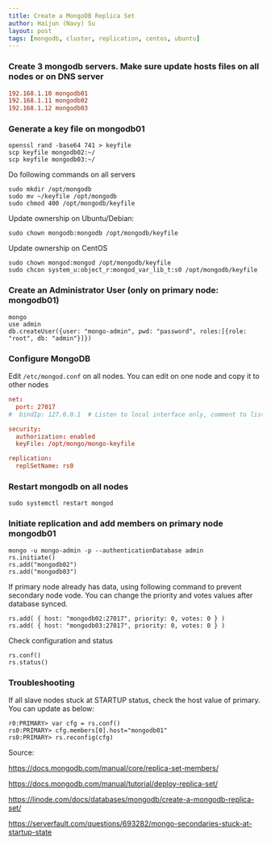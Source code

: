 ```yaml
---
title: Create a MongoDB Replica Set
author: Haijun (Navy) Su
layout: post
tags: [mongodb, cluster, replication, centos, ubuntu]
---
```


### Create 3 mongodb servers. Make sure update hosts files on all nodes or on DNS server
```ini
192.168.1.10 mongodb01
192.168.1.11 mongodb02
192.168.1.12 mongodb03
```

### Generate a key file on mongodb01
```shell
openssl rand -base64 741 > keyfile
scp keyfile mongodb02:~/
scp keyfile mongodb03:~/
```
Do following commands on all servers
```shell
sudo mkdir /opt/mongodb
sudo mv ~/keyfile /opt/mongodb
sudo chmod 400 /opt/mongodb/keyfile
```
Update ownership on Ubuntu/Debian:
```shell
sudo chown mongodb:mongodb /opt/mongodb/keyfile
```
Update ownership on CentOS
```shell
sudo chown mongod:mongod /opt/mongodb/keyfile
sudo chcon system_u:object_r:mongod_var_lib_t:s0 /opt/mongodb/keyfile
```

### Create an Administrator User (only on primary node: mongodb01)
```shell
mongo
use admin
db.createUser({user: "mongo-admin", pwd: "password", roles:[{role: "root", db: "admin"}]})
```

### Configure MongoDB
Edit `/etc/mongod.conf` on all nodes. You can edit on one node and copy it to other nodes
```conf
net:
  port: 27017
#  bindIp: 127.0.0.1  # Listen to local interface only, comment to listen on all interfaces.

security:
  authorization: enabled
  keyFile: /opt/mongo/mongo-keyfile

replication:
  replSetName: rs0
```

### Restart mongodb on all nodes
```shell
sudo systemctl restart mongod
```

### Initiate replication and add members on primary node mongodb01
```shell
mongo -u mongo-admin -p --authenticationDatabase admin
rs.initiate()
rs.add("mongodb02")
rs.add("mongodb03")
```
If primary node already has data, using following command to prevent secondary node vode. You can change the priority and votes values after database synced.
```shell
rs.add( { host: "mongodb02:27017", priority: 0, votes: 0 } )
rs.add( { host: "mongodb03:27017", priority: 0, votes: 0 } )
```

Check configuration and status
```shell
rs.conf()
rs.status()
```

### Troubleshooting
If all slave nodes stuck at STARTUP status, check the host value of primary. You can update as below:
```shell
r0:PRIMARY> var cfg = rs.conf()
rs0:PRIMARY> cfg.members[0].host="mongodb01"
rs0:PRIMARY> rs.reconfig(cfg)
```

Source:

<https://docs.mongodb.com/manual/core/replica-set-members/>

<https://docs.mongodb.com/manual/tutorial/deploy-replica-set/>

<https://linode.com/docs/databases/mongodb/create-a-mongodb-replica-set/>

<https://serverfault.com/questions/693282/mongo-secondaries-stuck-at-startup-state>
